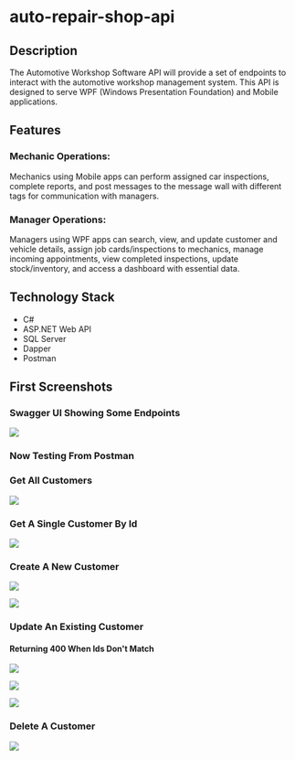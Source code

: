 # auto-repair-shop-api

## Description

The Automotive Workshop Software API will provide a set of endpoints to interact with the automotive workshop management system. This API is designed to serve WPF (Windows Presentation Foundation) and Mobile applications.

## Features 

### Mechanic Operations: 

Mechanics using Mobile apps can perform assigned car inspections, complete reports, and post messages to the message wall with different tags for communication with managers.

### Manager Operations: 

Managers using WPF apps can search, view, and update customer and vehicle details, assign job cards/inspections to mechanics, manage incoming appointments, view completed inspections, update stock/inventory, and access a dashboard with essential data.

## Technology Stack
- C#
- ASP.NET Web API
- SQL Server
- Dapper
- Postman

## First Screenshots

### Swagger UI Showing Some Endpoints

![](https://lh3.googleusercontent.com/pw/AIL4fc_CDUE4PmCWQpFwwGNK6zslr892LNteGTfm3mtGfdxBhKZxhOP1ZZANp3Jp0ImLRl_tXueWQdU_mNsEQ0w5wMmQwh69HX27tdJ7AMg28YZZP9zZxCqMacTOqTgL_3CPG6EdAsdWPsM1qP0SdyjRc8BS=w1866-h952-s-no)

### Now Testing From Postman

### Get All Customers 

![](https://lh3.googleusercontent.com/pw/AIL4fc8HXoqd98uQ241Yj1_pqonkhXTOAshTj3sLgwSauWZKEgWfvq2viaYoYWoYZmEJhogxExNDvt7Lo-W4XTlVN2_RSti6FKfkLPqIvEwhTAIoxCVB1-IEt0c4A3BzVVQ4SjkmTXxRhXWyIGcf3yT27NqO=w1162-h963-s-no)

### Get A Single Customer By Id

![](https://lh3.googleusercontent.com/pw/AIL4fc9nbfQETbE6AGAG-yKwJSMTDEu0H-qe5tVR1VLlZ6WU74jnOyACeUFet3SCg2iTavxZ-pelATPkrJBX6-wulg4jc6Q6Z0zjCdi7IyLvOwCH-3CuLkGHptC3Mz-vG0zBYefkvmEWXQSjN_-3hmqAvFYE=w609-h530-s-no)

### Create A New Customer

![](https://lh3.googleusercontent.com/pw/AIL4fc-cjCnNRaYa2aHEFRdT2YO0RseORx4V05ZHrpIJC4Oc1c-6K_fki38fNO8E72RBW6jS-LCJzKjwhbkCotdEuBD6hD2F1iTE9jqTO8umYJ7VF3SJRavK8s6iE_WpN6s837FMO8sG2lTpt6zxaNMJUzRt=w666-h525-s-no)

![](https://lh3.googleusercontent.com/pw/AIL4fc9HzLPVOQTC_pc9JzayhXG53mMDWs8-k5H9ylbU9n4683PdmC2td_piLP5cB0v-My06bGYBGe08m00Cf93tHqPYa-xQ78jNXWy8zTqulnzojzT6aIfbxhdvkSZaS-tr7QIribojvMuxEUxFMFIsh-DZ=w627-h470-s-no)

### Update An Existing Customer

#### Returning 400 When Ids Don't Match

![](https://lh3.googleusercontent.com/pw/AIL4fc_6EwM8lYEzGx3ZxcdL5v_nIn8iHzM3vaqwIThv1UtZzWokGsVwv0pSfPicR_GMj8FbOeyNA9717tI-K-8dwa123fv3QBxOEGF0XpkRn0Bh4PTmjRgjARFoxYrzGopxZ_0HpEVncbZraJWo28-qhFxB=w544-h541-s-no)

![](https://lh3.googleusercontent.com/pw/AIL4fc_FGX1nmODTd0fMAmXUzACG7v8YkMuygWC4YXEhbpiSE2JSnfIUc5IZDmblJrM_odnC949TlCGX0qHDvfZ-pprkP0CTS_8xSDQWDQlRe_pmOI_z-D9tJ4rg25XsfyhThg06wUM0lzkAHrdmUt8nK8Vs=w567-h547-s-no)

![](https://lh3.googleusercontent.com/pw/AIL4fc-OQEMIH43DSfRS17R7F0219mPBGnEQGceAI18ipzR-sxs26uOfkutm-_-yyFxa8U-ds_1IXrXcAtmKAIQskcP8vwAnNasr1-IrlLm6V8fJI0dgUoG1lGQDmfVRmusHTzmZz0lXEoaXy78jefr_qBsz=w534-h429-s-no)

### Delete A Customer

![](https://photos.google.com/share/AF1QipNfle-R1tIKxxmfUJPtVWVtetwDLZLxFYxeq-udFAo1CiNIbB_PfAa0KbSQvLgGbA?key=d0VkeHFiWjQxV1hHVUNtbmM5MnNrb1JlckQ0UHZ3)
